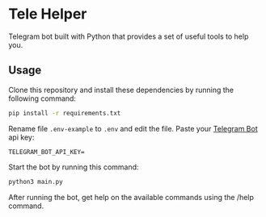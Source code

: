 # Tele Helper

Telegram bot built with Python that provides a set of useful tools to help you.

## Usage

Clone this repository and install these dependencies by running the following command:

```sh
pip install -r requirements.txt
```

Rename file `.env-example` to `.env` and edit the file. Paste your [Telegram Bot](https://web.telegram.com) api key:

```
TELEGRAM_BOT_API_KEY=
```

Start the bot by running this command:

```sh
python3 main.py
```

After running the bot, get help on the available commands using the /help command.